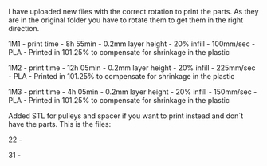 I have uploaded new files with the correct rotation to print the parts. As they are in the original folder you have to rotate them to get them in the right direction.

1M1 - print time - 8h 55min - 0.2mm layer height - 20% infill - 100mm/sec - PLA - Printed in 101.25% to compensate for shrinkage in the plastic

1M2 - print time - 12h 05min - 0.2mm layer height - 20% infill - 225mm/sec - PLA - Printed in 101.25% to compensate for shrinkage in the plastic

1M3 - print time - 4h 05min - 0.2mm layer height - 20% infill - 150mm/sec - PLA - Printed in 101.25% to compensate for shrinkage in the plastic

Added STL for pulleys and spacer if you want to print instead and don´t have the parts.
This is the files: 

22 -

31 -
